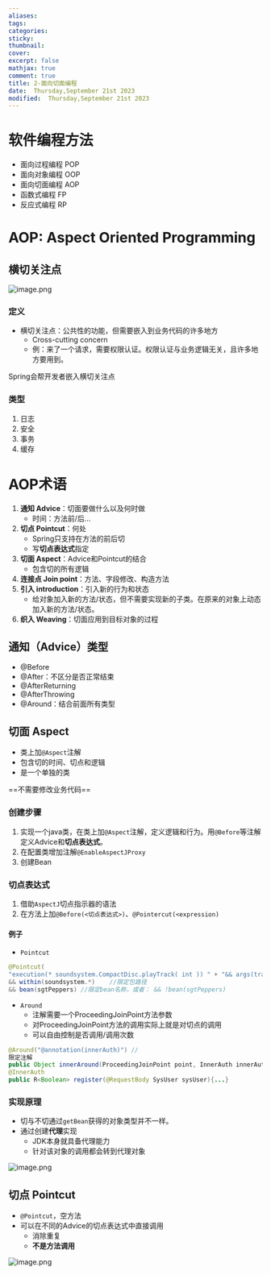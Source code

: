 ```yaml
---
aliases: 
tags: 
categories:
sticky:
thumbnail:
cover: 
excerpt: false
mathjax: true
comment: true
title: 2-面向切面编程
date:  Thursday,September 21st 2023
modified:  Thursday,September 21st 2023
---
```


# 软件编程方法

- 面向过程编程 POP
- 面向对象编程 OOP
- 面向切面编程 AOP
- 函数式编程 FP
- 反应式编程 RP

# AOP: Aspect Oriented Programming

## 横切关注点

![image.png](https://chillcharlie-img.oss-cn-hangzhou.aliyuncs.com/image%2F2023%2F09%2F21%2F593c95764eb4ced35052b11e904cb58c_20230921200636.png)

### 定义

- 横切关注点：公共性的功能，但需要嵌入到业务代码的许多地方
	- Cross-cutting concern
	- 例：来了一个请求，需要权限认证。权限认证与业务逻辑无关，且许多地方要用到。

Spring会帮开发者嵌入横切关注点

### 类型

1. 日志
2. 安全
3. 事务
4. 缓存

# AOP术语

1. **通知 Advice**：切面要做什么以及何时做
	- 时间：方法前/后...
2. **切点 Pointcut**：何处
	- Spring只支持在方法的前后切
	- 写**切点表达式**指定
3. **切面 Aspect**：Advice和Pointcut的结合
	- 包含切的所有逻辑
4. **连接点 Join point**：方法、字段修改、构造方法
5. **引入 introduction**：引入新的行为和状态
	- 给对象加入新的方法/状态，但不需要实现新的子类。在原来的对象上动态加入新的方法/状态。
6. **织入 Weaving**：切面应用到目标对象的过程

## 通知（Advice）类型

- @Before
- @After：不区分是否正常结束
- @AfterReturning
- @AfterThrowing
- @Around：结合前面所有类型

## 切面 Aspect

- 类上加`@Aspect`注解
- 包含切的时间、切点和逻辑
- 是一个单独的类

==不需要修改业务代码==

### 创建步骤

1. 实现一个java类，在类上加`@Aspect`注解，定义逻辑和行为。用`@Before`等注解定义Advice和**切点表达式**。
2. 在配置类增加注解`@EnableAspectJProxy`
3. 创建Bean

### 切点表达式

1. 借助`AspectJ`切点指示器的语法
2. 在方法上加`@Before(<切点表达式>)`、`@Pointercut(<expression)`

#### 例子

- `Pointcut`
```java
@Pointcut(
"execution(* soundsystem.CompactDisc.playTrack( int )) " + "&& args(trackNumber)") //获取参数
&& within(soundsystem.*)	//限定包路径
&& bean(sgtPeppers)	//限定bean名称，或者： && !bean(sgtPeppers)
```

- `Around`
	- 注解需要一个ProceedingJoinPoint方法参数
	- 对ProceedingJoinPoint方法的调用实际上就是对切点的调用
	- 可以自由控制是否调用/调用次数
```java
@Around("@annotation(innerAuth)") //
限定注解
public Object innerAround(ProceedingJoinPoint point, InnerAuth innerAuth) { ... }
@InnerAuth
public R<Boolean> register(@RequestBody SysUser sysUser){...}
```



### 实现原理

- 切与不切通过`getBean`获得的对象类型并不一样。
- 通过创建**代理**实现
	- JDK本身就具备代理能力
	- 针对该对象的调用都会转到代理对象

![image.png](https://chillcharlie-img.oss-cn-hangzhou.aliyuncs.com/image%2F2023%2F09%2F21%2F0e23d5f342f4383c7a76122ca75ea479_20230921200101.png)

## 切点 Pointcut

- `@Pointcut`，空方法
- 可以在不同的Advice的切点表达式中直接调用
	- 消除重复
	- **不是方法调用**

![image.png](https://chillcharlie-img.oss-cn-hangzhou.aliyuncs.com/image%2F2023%2F09%2F21%2Fe5eb3eb6b02f362f0bdf531c29a71c55_20230921201543.png)

